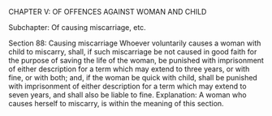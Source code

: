 CHAPTER V: OF OFFENCES AGAINST WOMAN AND CHILD

Subchapter: Of causing miscarriage, etc.

Section 88: Causing miscarriage
Whoever voluntarily causes a woman with child to miscarry, shall, if such miscarriage be not caused in good faith for the purpose of saving the life of the woman, be punished with imprisonment of either description for a term which may extend to three years, or with fine, or with both; and, if the woman be quick with child, shall be punished with imprisonment of either description for a term which may extend to seven years, and shall also be liable to fine.
Explanation: A woman who causes herself to miscarry, is within the meaning of this section.

